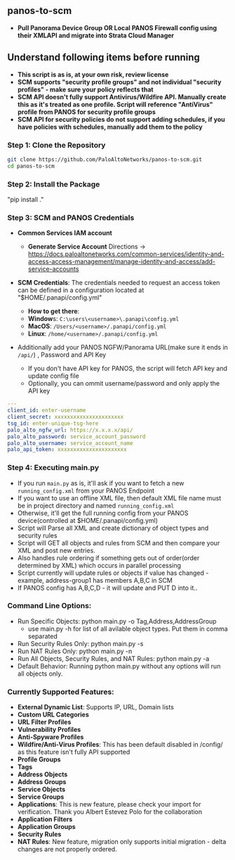 ## panos-to-scm
- **Pull Panorama Device Group OR Local PANOS Firewall config using their XMLAPI and migrate into Strata Cloud Manager** 

## Understand following items before running
- **This script is as is, at your own risk, review license**
- **SCM supports "security profile groups" and not individual "security profiles" - make sure your policy reflects that**
- **SCM API doesn't fully support Antivirus/Wildfire API. Manually create this as it's treated as one profile. Script will reference "AntiVirus" profile from PANOS for security profile groups**
- **SCM API for security policies do not support adding schedules, if you have policies with schedules, manually add them to the policy**

### Step 1: Clone the Repository

```bash
git clone https://github.com/PaloAltoNetworks/panos-to-scm.git
cd panos-to-scm
```

### Step 2: Install the Package
"pip install ."

### Step 3: SCM and PANOS Credentials
- **Common Services IAM account**
  - **Generate Service Account** Directions -> https://docs.paloaltonetworks.com/common-services/identity-and-access-access-management/manage-identity-and-access/add-service-accounts
- **SCM Credentials**: The credentials needed to request an access token can be defined in a configuration located at "$HOME/.panapi/config.yml"
  - **How to get there**:
  - **Window**s: `C:\users\<username>\.panapi\config.yml`
  - **MacOS**: `/Users/<username>/.panapi/config.yml`
  - **Linux**: `/home/<username>/.panapi/config.yml`

- Additionally add your PANOS NGFW/Panorama URL(make sure it ends in `/api/`) , Password and API Key
    - If you don't have API key for PANOS, the script will fetch API key and update config file
    - Optionally, you can ommit username/password and only apply the API key

```yaml
---
client_id: enter-username
client_secret: xxxxxxxxxxxxxxxxxxxxxx
tsg_id: enter-unique-tsg-here
palo_alto_ngfw_url: https://x.x.x.x/api/
palo_alto_password: service_account_password
palo_alto_username: service_account_name
palo_api_token: xxxxxxxxxxxxxxxxxxxxxx
```

### Step 4: Executing main.py
- If you run `main.py` as is, it'll ask if you want to fetch a new `running_config.xml` from your PANOS Endpoint
- If you want to use an offline XML file, then default XML file name must be in project directory and named `running_config.xml`
- Otherwise, it'll get the full running config from your PANOS device(controlled at $HOME/.panapi/config.yml)
- Script will Parse all XML and create dictionary of object types and security rules
- Script will GET all objects and rules from SCM and then compare your XML and post new entries.
- Also handles rule ordering if something gets out of order(order determined by XML) which occurs in parallel processing
- Script currently will update rules or objects if value has changed - example, address-group1 has members A,B,C in SCM
- If PANOS config has A,B,C,D - it will  update and PUT D into it..

### Command Line Options:
- Run Specific Objects: python main.py -o Tag,Address,AddressGroup
  - use main.py -h for list of all avilable object types. Put them in comma separated
- Run Security Rules Only: python main.py -s
- Run NAT Rules Only: python main.py -n
- Run All Objects, Security Rules, and NAT Rules: python main.py -a
- Default Behavior: Running python main.py without any options will run all objects only.

### Currently Supported Features:

- **External Dynamic List**: Supports IP, URL, Domain lists
- **Custom URL Categories**
- **URL Filter Profiles**
- **Vulnerability Profiles**
- **Anti-Spyware Profiles**
- **Wildfire/Anti-Virus Profiles**: This has been default disabled in /config/ as this feature isn't fully API supported
- **Profile Groups**
- **Tags**
- **Address Objects**
- **Address Groups**
- **Service Objects**
- **Service Groups**
- **Applications**: This is new feature, please check your import for verification. Thank you Albert Estevez Polo for the collaboration
- **Application Filters**
- **Application Groups**
- **Security Rules**
- **NAT Rules**: New feature, migration only supports initial migration - delta changes are not properly ordered.

